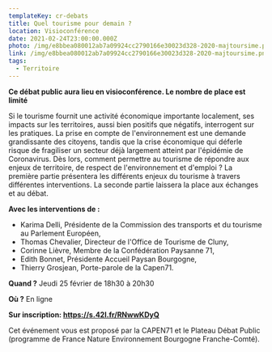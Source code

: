 ```yaml
---
templateKey: cr-debats
title: Quel tourisme pour demain ?
location: Visioconférence
date: 2021-02-24T23:00:00.000Z
photo: /img/e8bbea080012ab7a09924cc2790166e30023d328-2020-majtoursime.png
link: /img/e8bbea080012ab7a09924cc2790166e30023d328-2020-majtoursime.png
tags:
  - Territoire
---
```

**Ce débat public aura lieu en visioconférence. Le nombre de place est limité**

Si le tourisme fournit une activité économique importante localement, ses impacts sur les territoires, aussi bien positifs que négatifs, interrogent sur les pratiques. La prise en compte de l'environnement est une demande grandissante des citoyens, tandis que la crise économique qui déferle risque de fragiliser un secteur déjà largement atteint par l'épidémie de Coronavirus. Dès lors, comment permettre au tourisme de répondre aux enjeux de territoire, de respect de l'environnement et d'emploi ? La première partie présentera les différents enjeux du tourisme à travers différentes interventions. La seconde partie laissera la place aux échanges et au débat.

**Avec les interventions de :**

* Karima Delli, Présidente de la Commission des transports et du tourisme au Parlement Européen,
* Thomas Chevalier, Directeur de l'Office de Tourisme de Cluny,
* Corinne Lièvre, Membre de la Confédération Paysanne 71,
* Edith Bonnet, Présidente Accueil Paysan Bourgogne,
* Thierry Grosjean, Porte-parole de la Capen71.

**Quand ?** Jeudi 25 février de 18h30 à 20h30

**Où ?** En ligne

**Sur inscription: <https://s.42l.fr/RNwwKDyQ>**

Cet événement vous est proposé par la CAPEN71 et le Plateau Débat Public (programme de France Nature Environnement Bourgogne Franche-Comté).
